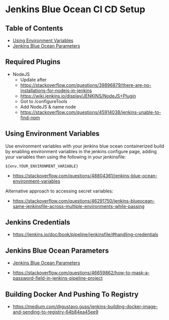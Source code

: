 # Jenkins Blue Ocean CI CD Setup

## Table of Contents
- [Using Environment Variables](#using-environment-variables)
- [Jenkins Blue Ocean Parameters](#jenkins-blue-ocean-parameters)

## Required Plugins
- NodeJS
    - Update after
    - https://stackoverflow.com/questions/39896879/there-are-no-installations-for-nodejs-in-jenkins
    - https://wiki.jenkins.io/display/JENKINS/NodeJS+Plugin
    - Got to /configureTools
    - Add NodeJS & name node
    - https://stackoverflow.com/questions/45914038/jenkins-unable-to-find-npm

## Using Environment Variables
Use environment variables with your jenkins blue ocean containerized build by enabling environment variables in the jenkins configure page, adding your variables then using the following in your jenkinsfile:

```
${env.YOUR_ENVIRONMENT_VARIABLE}
```

- https://stackoverflow.com/questions/48804361/jenkins-blue-ocean-environment-variables

Alternative approach to accessing secret variables:

- https://stackoverflow.com/questions/46291750/jenkins-blueocean-same-jenkinsfile-across-multiple-environments-while-passing

## Jenkins Credentials
- https://jenkins.io/doc/book/pipeline/jenkinsfile/#handling-credentials

## Jenkins Blue Ocean Parameters
- [Jenkins Blue Ocean Parameters](https://www.youtube.com/watch?v=5_tvlaIeQUQ)

- https://stackoverflow.com/questions/46659862/how-to-mask-a-password-field-in-jenkins-pipeline-project

## Building Docker And Pushing To Registry
- https://medium.com/@gustavo.guss/jenkins-building-docker-image-and-sending-to-registry-64b84ea45ee9